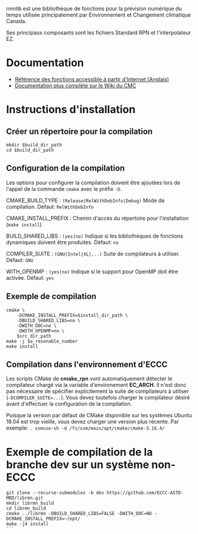 rmnlib est une bibliothèque de fonctions pour la prévision numérique du temps
utilisée principalement par Environnement et Changement climatique Canada.

Ses principaux composants sont les fichiers Standard RPN et
l'interpolateur EZ.


# Documentation
  * [Référence des fonctions accessible à partir d'Internet (Anglais)](https://science:science@collaboration.cmc.ec.gc.ca/science/si/eng/si/libraries/rmnlib/)
  * [Documentation plus complète sur le Wiki du CMC](https://wiki.cmc.ec.gc.ca/wiki/Librmn)


# Instructions d'installation

## Créer un répertoire pour la compilation
```
mkdir $build_dir_path
cd $build_dir_path
```

## Configuration de la compilation

Les options pour configurer la compilation doivent être ajoutées lors de
l'appel de la commande `cmake` avec le préfix `-D`.

CMAKE_BUILD_TYPE
: `(Release|RelWithDebInfo|Debug)` Mode de compilation.  Défaut: `RelWithDebInfo`

CMAKE_INSTALL_PREFIX
: Chemin d'accès du répertoire pour l'installation (`make install`)

BUILD_SHARED_LIBS
: `(yes|no)` Indique si les bibliothèques de fonctions dynamiques doivent être produites.  Défaut: `no`

COMPILER_SUITE
: `(GNU|Intel|XL|...)` Suite de compilateurs à utiliser.  Défaut: `GNU`

WITH_OPENMP
: `(yes|no)` Indique si le support pour OpenMP doit être activée.  Défaut: `yes`


## Exemple de compilation
```
cmake \
    -DCMAKE_INSTALL_PREFIX=$install_dir_path \
    -DBUILD_SHARED_LIBS=no \
    -DWITH_DOC=no \
    -DWITH_OPENMP=no \
    $src_dir_path
make -j $a_resonable_number
make install
```

## Compilation dans l'environnement d'ECCC

Les scripts CMake de __cmake_rpn__ vont automatiquement détecter le compilateur
chargé via la variable d'environement __EC_ARCH__.  Il n'est donc pas nécessaire
de spécifier explicitement la suite de compilateurs à utiliser
(`-DCOMPILER_SUITE=...`).  Vous devez toutefois charger le compilateur désiré
avant d'effectuer la configuration de la compilation.

Puisque la version par défaut de CMake disponible sur les systèmes Ubuntu 18.04
est trop vieille, vous devez charger une version plus récente.  Par exemple:
`. ssmuse-sh -d /fs/ssm/main/opt/cmake/cmake-3.16.4/`


# Exemple de compilation de la branche dev sur un système non-ECCC
````
git clone --recurse-submodules -b dev https://github.com/ECCC-ASTD-MRD/librmn.git 
mkdir librmn_build
cd librmn_build
cmake ../librmn -DBUILD_SHARED_LIBS=FALSE -DWITH_DOC=NO -DCMAKE_INSTALL_PREFIX=~/opt/
make -j4 install
```